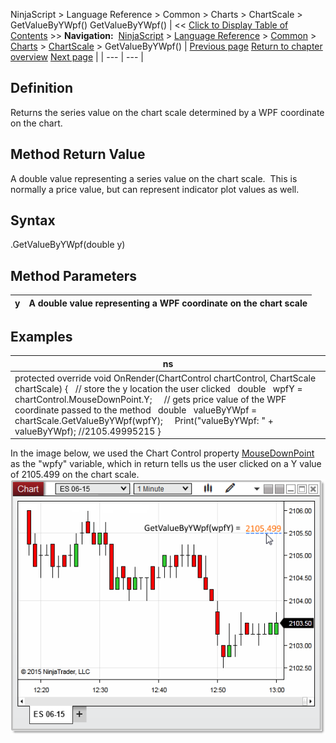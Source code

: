 ﻿
NinjaScript > Language Reference > Common > Charts > ChartScale > GetValueByYWpf()
GetValueByYWpf()
| << [Click to Display Table of Contents](getvaluebyywpf.md) >> **Navigation:**     [NinjaScript](ninjascript.md) > [Language Reference](language_reference_wip.md) > [Common](common.md) > [Charts](chart.md) > [ChartScale](chartscale.md) > GetValueByYWpf() | [Previous page](getvaluebyy.md) [Return to chapter overview](chartscale.md) [Next page](getybyvalue.md) |
| --- | --- |
## Definition
Returns the series value on the chart scale determined by a WPF coordinate on the chart.  
 
## Method Return Value
A double value representing a series value on the chart scale.  This is normally a price value, but can represent indicator plot values as well.
 
## Syntax
<chartScale>.GetValueByYWpf(double y)
## 
## Method Parameters
| y | A double value representing a WPF coordinate on the chart scale |
| --- | --- |

## 
## 
## Examples
| ns |
| --- |
| protected override void OnRender(ChartControl chartControl, ChartScale chartScale) {    // store the y location the user clicked    double   wpfY = chartControl.MouseDownPoint.Y;      // gets price value of the WPF coordinate passed to the method    double   valueByYWpf = chartScale.GetValueByYWpf(wpfY);      Print("valueByYWpf: " + valueByYWpf); //2105.49995215 } |

In the image below, we used the Chart Control property [MouseDownPoint](mousedownpoint.md) as the "wpfy" variable, which in return tells us the user clicked on a Y value of 2105.499 on the chart scale.
 
![getvaluebyywpf](getvaluebyywpf.png)
